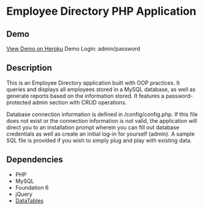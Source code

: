 # Employee Directory PHP Application

## Demo
[View Demo on Heroku](https://employee-directory-app.herokuapp.com)
Demo Login: admin/password

## Description

This is an Employee Directory application built with OOP practices. It queries and displays all employees stored in a MySQL database, as well as generate reports based on the information stored. It features a password-protected admin section with CRUD operations.

Database connection information is defined in /config/config.php. If this file does not exist or the connection information is not valid, the application will direct you to an installation prompt wherein you can fill out database credentials as well as create an initial log-in for yourself (admin). A sample SQL file is provided if you wish to simply plug and play with existing data.


## Dependencies

- PHP
- MySQL
- Foundation 6
- jQuery
- [DataTables](https://datatables.net/)
